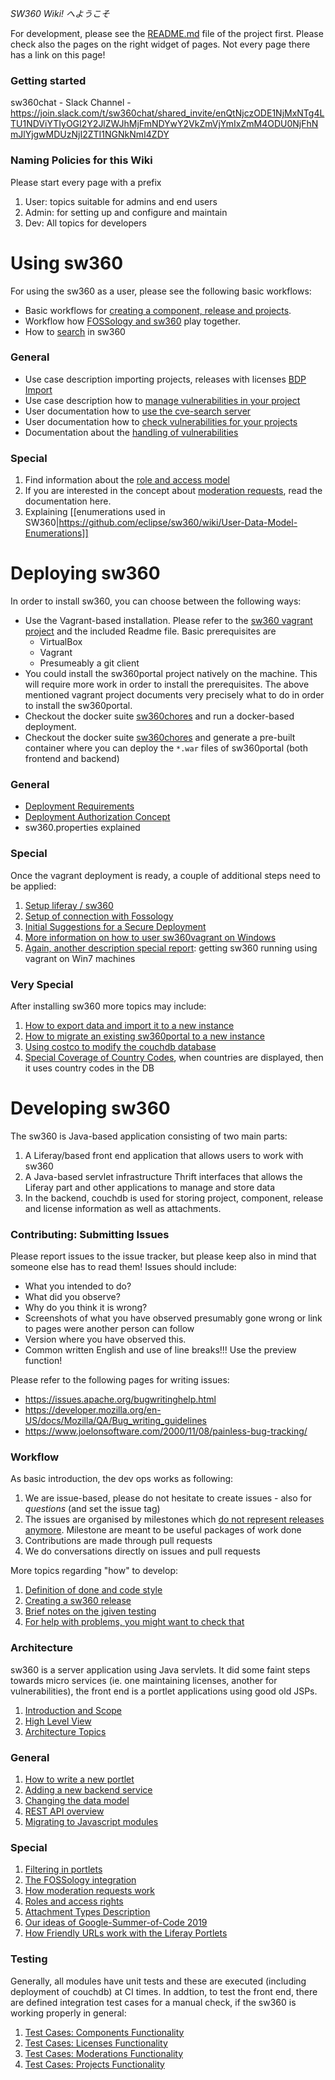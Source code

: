 _SW360 Wiki! へようこそ_

For development, please see the [README.md](https://github.com/eclipse/sw360/blob/master/README.md) file of the project first. Please check also the pages on the right widget of pages. Not every page there has a link on this page!

### Getting started

sw360chat - Slack Channel - https://join.slack.com/t/sw360chat/shared_invite/enQtNjczODE1NjMxNTg4LTU1NDViYTIyOGI2Y2JlZWJhMjFmNDYwY2VkZmVjYmIxZmM4ODU0NjFhNmJlYjgwMDUzNjI2ZTI1NGNkNmI4ZDY

### Naming Policies for this Wiki

Please start every page with a prefix

1. User: topics suitable for admins and end users
1. Admin: for setting up and configure and maintain
1. Dev: All topics for developers

# Using sw360

For using the sw360 as a user, please see the following basic workflows:

* Basic workflows for [creating a component, release and projects](https://github.com/eclipse/sw360/wiki/User-Workflows:-sw360).
* Workflow how [FOSSology and sw360](https://github.com/eclipse/sw360/wiki/User-Workflows:-sw360-and-FOSSology) play together.
* How to [search](https://github.com/eclipse/sw360/wiki/User-Search) in sw360

### General

* Use case description importing projects, releases with licenses [BDP Import](User--BDP-Import)
* Use case description how to [manage vulnerabilities in your project](User-Vulnerability-Management)
* User documentation how to [use the cve-search server](User--Scheduling-CVE-Search-by-Admins)
* User documentation how to [check vulnerabilities for your projects](User-Check-Vulnerabilities-for-Your-Project)
* Documentation about the [handling of vulnerabilities](User-Vulnerability-Management)

### Special

1. Find information about the [role and access model](https://github.com/eclipse/sw360/wiki/Dev-Role-Authorisation-Model)
1. If you are interested in the concept about [moderation requests](https://github.com/eclipse/sw360/wiki/Dev-Moderation-Requests), read the documentation here.
1. Explaining [[enumerations used in SW360|https://github.com/eclipse/sw360/wiki/User-Data-Model-Enumerations]]

# Deploying sw360

In order to install sw360, you can choose between the following ways:

* Use the Vagrant-based installation. Please refer to the [sw360 vagrant project](https://github.com/sw360/sw360vagrant) and the included Readme file. Basic prerequisites are
  * VirtualBox
  * Vagrant
  * Presumeably a git client
* You could install the sw360portal project natively on the machine. This will require more work in order to install the prerequisites. The above mentioned vagrant project documents very precisely what to do in order to install the sw360portal.
* Checkout the docker suite [sw360chores](https://github.com/sw360/sw360chores) and run a docker-based deployment.
* Checkout the docker suite [sw360chores](https://github.com/sw360/sw360chores) and generate a pre-built container where you can deploy the `*.war` files of sw360portal (both frontend and backend)

### General

* [Deployment Requirements](Deploy-requirements)
* [Deployment Authorization Concept](Deploy-authorization-concept)
* sw360.properties explained

### Special

Once the vagrant deployment is ready, a couple of additional steps need to be applied:

1. [Setup liferay / sw360](Deploy-Liferay)
1. [Setup of connection with Fossology](Deploy-FOSSology)
1. [Initial Suggestions for a Secure Deployment](Deploy-Secure-Deployment)
1. [More information on how to user sw360vagrant on Windows](Deploy-sw360-on-Windows-(with-Vagrant))
1. [Again, another description special report](Deploy-vagrant-win7): getting sw360 running using vagrant on Win7 machines

### Very Special

After installing sw360 more topics may include:

1. [How to export data and import it to a new instance](Deploy-Export-and-Import)
1. [How to migrate an existing sw360portal to a new instance](Deploy-Migrating-to-a-new-Server)
1. [Using costco to modify the couchdb database](Dev-Database-Migration-using-Costco)
1. [Special Coverage of Country Codes](Deploy-configuration-country-codes), when countries are displayed, then it uses country codes in the DB 

# Developing sw360

The sw360 is Java-based application consisting of two main parts:

1. A Liferay/based front end application that allows users to work with sw360
1. A Java-based servlet infrastructure Thrift interfaces that allows the Liferay part and other applications to manage and store data
1. In the backend, couchdb is used for storing project, component, release and license information as well as attachments.

### Contributing: Submitting Issues

Please report issues to the issue tracker, but please keep also in mind that someone else has to read them! Issues should include:

* What you intended to do?
* What did you observe?
* Why do you think it is wrong?
* Screenshots of what you have observed presumably gone wrong or link to pages were another person can follow
* Version where you have observed this.
* Common written English and use of line breaks!!! Use the preview function!

Please refer to the following pages for writing issues:

* https://issues.apache.org/bugwritinghelp.html
* https://developer.mozilla.org/en-US/docs/Mozilla/QA/Bug_writing_guidelines
* https://www.joelonsoftware.com/2000/11/08/painless-bug-tracking/

### Workflow

As basic introduction, the dev ops works as following:

1. We are issue-based, please do not hesitate to create issues - also for _questions_ (and set the issue tag)
1. The issues are organised by milestones which [do not represent releases anymore](Dev-Releasing-SW360). Milestone are meant to be useful packages of work done
1. Contributions are made through pull requests
1. We do conversations directly on issues and pull requests

More topics regarding "how" to develop:

1. [Definition of done and code style](Dev-DoD-and-Style)
1. [Creating a sw360 release](Dev-Releasing-SW360)
1. [Brief notes on the jgiven testing](Dev-Testing-Frameworks)
1. [For help with problems, you might want to check that](Dev-Troubleshooting)

### Architecture

sw360 is a server application using Java servlets. It did some faint steps towards micro services (ie. one maintaining licenses, another for vulnerabilities), the front end is a portlet applications using good old JSPs.

1. [Introduction and Scope](Dev-Arch-General)
2. [High Level View](Dev-Arch-View)
3. [Architecture Topics](Dev-Arch-Topics)

### General

1. [How to write a new portlet](https://github.com/eclipse/sw360/wiki/Dev-Adding-a-new-portlet:-Frontend)
1. [Adding a new backend service](https://github.com/eclipse/sw360/wiki/Dev-Adding-a-new-portlet:-Backend)
1. [Changing the data model](Dev-Adding-New-Fields-to-Existing-Classes)
1. [REST API overview](Dev-REST-API)
1. [Migrating to Javascript modules](Dev-Using-RequireJS-for-javascript-modules)

### Special

1. [Filtering in portlets](Dev-Filtering-in-Portlets)
1. [The FOSSology integration](Dev-Fossology-Integration)
1. [How moderation requests work](Dev-Moderation-Requests)
1. [Roles and access rights](Dev-Role-Authorisation-Model)
1. [Attachment Types Description](Dev-Attachment-File-Types)
1. [Our ideas of Google-Summer-of-Code 2019](https://wiki.eclipse.org/Google_Summer_of_Code_2019_Ideas#Eclipse_SW360)
1. [How Friendly URLs work with the Liferay Portlets](Dev-Liferay-Friendly-URL)

### Testing

Generally, all modules have unit tests and these are executed (including deployment of couchdb) at CI times. In addtion, to test the front end, there are defined integration test cases for a manual check, if the sw360 is working properly in general:

1. [Test Cases: Components Functionality](Test-Cases-Components)
1. [Test Cases: Licenses Functionality](Test-Cases-Licenses)
1. [Test Cases: Moderations Functionality](Test-Cases-Moderations)
1. [Test Cases: Projects Functionality](Test-Cases-Projects)
